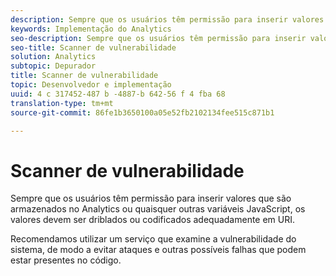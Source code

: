 ```yaml
---
description: Sempre que os usuários têm permissão para inserir valores que são armazenados no Analytics ou quaisquer outras variáveis JavaScript, os valores devem ser driblados ou codificados adequadamente em URI.
keywords: Implementação do Analytics
seo-description: Sempre que os usuários têm permissão para inserir valores que são armazenados no Analytics ou quaisquer outras variáveis JavaScript, os valores devem ser driblados ou codificados adequadamente em URI.
seo-title: Scanner de vulnerabilidade
solution: Analytics
subtopic: Depurador
title: Scanner de vulnerabilidade
topic: Desenvolvedor e implementação
uuid: 4 c 317452-487 b -4887-b 642-56 f 4 fba 68
translation-type: tm+mt
source-git-commit: 86fe1b3650100a05e52fb2102134fee515c871b1

---
```



# Scanner de vulnerabilidade

Sempre que os usuários têm permissão para inserir valores que são armazenados no Analytics ou quaisquer outras variáveis JavaScript, os valores devem ser driblados ou codificados adequadamente em URI.

Recomendamos utilizar um serviço que examine a vulnerabilidade do sistema, de modo a evitar ataques e outras possíveis falhas que podem estar presentes no código.
